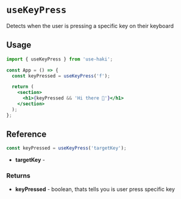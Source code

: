 # `useKeyPress`

Detects when the user is pressing a specific key on their keyboard

## Usage

```jsx
import { useKeyPress } from 'use-haki';

const App = () => {
  const keyPressed = useKeyPress('f');

  return (
    <section>
      <h1>{keyPressed && 'Hi there 👋'}</h1>
    </section>
  );
};
```

## Reference

```ts
const keyPressed = useKeyPress('targetKey');
```

- **targetKey** -

### Returns

- **keyPressed** - boolean, thats tells you is user press specific key
